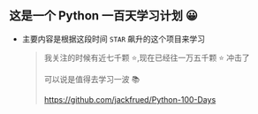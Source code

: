 ## 这是一个 Python 一百天学习计划 😀

* 主要内容是根据这段时间 `STAR` 飙升的这个项目来学习  
  > 我关注的时候有近七千颗 ⭐,现在已经往一万五千颗 ⭐ 冲击了
  >
  > 可以说是值得去学习一波 📚
  >
  > https://github.com/jackfrued/Python-100-Days

